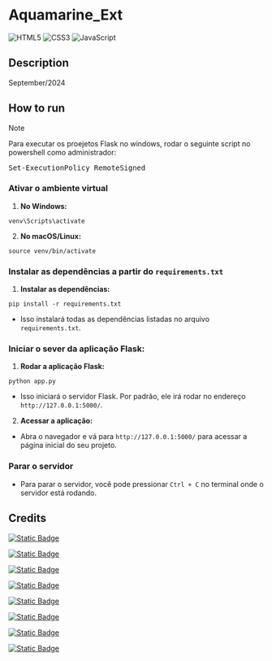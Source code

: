# Aquamarine_Ext
![HTML5](https://img.shields.io/badge/html5-%23E34F26.svg?style=for-the-badge&logo=html5&logoColor=white)
![CSS3](https://img.shields.io/badge/css3-%231572B6.svg?style=for-the-badge&logo=css3&logoColor=white)
![JavaScript](https://img.shields.io/badge/javascript-%23323330.svg?style=for-the-badge&logo=javascript&logoColor=%23F7DF1E)

## Description
September/2024

## How to run

> [!NOTE]
> Para executar os proejetos Flask no windows, rodar o seguinte script no powershell como administrador:
<pre>Set-ExecutionPolicy RemoteSigned</pre>

### Ativar o ambiente virtual
1. **No Windows:**
```
venv\Scripts\activate
```

2. **No macOS/Linux:**
```
source venv/bin/activate
```

### Instalar as dependências a partir do `requirements.txt`

1. **Instalar as dependências:**
```
pip install -r requirements.txt
```
* Isso instalará todas as dependências listadas no arquivo `requirements.txt`.

### Iniciar o sever da aplicação Flask:
1. **Rodar a aplicação Flask:**
```
python app.py
```
* Isso iniciará o servidor Flask. Por padrão, ele irá rodar no endereço `http://127.0.0.1:5000/`.

2. **Acessar a aplicação:**
* Abra o navegador e vá para `http://127.0.0.1:5000/` para acessar a página inicial do seu projeto.

### Parar o servidor

- Para parar o servidor, você pode pressionar `Ctrl + C` no terminal onde o servidor está rodando.

## Credits
[![Static Badge](https://img.shields.io/badge/JoYoneyama-github?style=flat&logo=github&logoColor=white&label=github&labelColor=gray&color=blue&link=https%3A%2F%2Fgithub.com%2FJoYoneyama)](https://github.com/JoYoneyama)

[![Static Badge](https://img.shields.io/badge/github-KaykyMatos845-blue?style=plastic&logo=github&logoColor=white&labelColor=gray&color=blue&link=https%3A%2F%2Fgithub.com%2FKaykyMatos845)](https://github.com/KaykyMatos845)

[![Static Badge](https://img.shields.io/badge/github-Mathlps-blue?style=plastic&logo=github&logoColor=white&labelColor=gray&color=blue&link=https%3A%2F%2Fgithub.com%2FMathlps)](https://github.com/Mathlps)

[![Static Badge](https://img.shields.io/badge/Moscofian-github?style=flat&logo=github&logoColor=white&label=github&labelColor=gray&color=blue&link=https%3A%2F%2Fgithub.com%2FMoscofian)](https://github.com/Moscofian)

[![Static Badge](https://img.shields.io/badge/github-Paolaabrantes-blue?style=plastic&logo=github&logoColor=white&labelColor=gray&color=blue&link=https%3A%2F%2Fgithub.com%2Fpaolaabrantes)](https://github.com/paolaabrantes)

[![Static Badge](https://img.shields.io/badge/github-PaulingCavalcante-blue?style=plastic&logo=github&logoColor=white&labelColor=gray&color=blue&link=https%3A%2F%2Fgithub.com%2FPaulingCavalcante)](https://github.com/PaulingCavalcante)

[![Static Badge](https://img.shields.io/badge/github-Tsarco-blue?style=plastic&logo=github&logoColor=white&labelColor=gray&color=blue&link=https%3A%2F%2Fgithub.com%2FTsarco)](https://github.com/Tsarco)

[![Static Badge](https://img.shields.io/badge/github-MatheusGalasso-blue?style=plastic&logo=github&logoColor=white&labelColor=gray&color=blue&link=https%3A%2F%2Fgithub.com%2FMatheusGalasso)](https://github.com/Gatasso)
